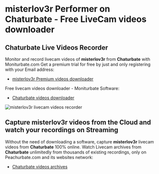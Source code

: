 # misterlov3r Performer on Chaturbate - Free LiveCam videos downloader

## Chaturbate Live Videos Recorder

Monitor and record livecam videos of **misterlov3r** from **Chaturbate** with Moniturbate.com
Get a premium trial for free by just and only registering with your Email address:
* [misterlov3r Premium videos downloader](https://moniturbate.com/request-demo-licence-key.html)

Free livecam videos downloader - Moniturbate Software:
* [Chaturbate videos downloader](https://moniturbate.com/moniturbate-download-software.html)

![misterlov3r livecam videos recorder](https://peachurnet.com/templates/moniturbate-software.png)


## Capture misterlov3r videos from the Cloud and watch your recordings on Streaming

Without the need of downloading a software, capture **misterlov3r** livecam videos from **Chaturbate** 100% online.
Watch Livecam archives from **Chaturbate** unlimitedly from thousands of existing recordings, only on Peachurbate.com and its websites network:
* [Chaturbate videos archives](https://peachurnet.com/)